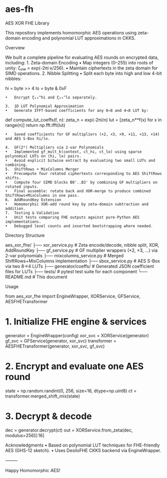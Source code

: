 # aes-fh
AES XOR FHE Library

This repository implements homomorphic AES operations using zeta-domain encoding and polynomial LUT approximations in CKKS.

Overview

We built a complete pipeline for evaluating AES rounds on encrypted data, including:
	1.	Zeta-domain Encoding
	•	Map integers (0–255) into roots of unity: ζ₂₅₆ = exp(-2πi·x/256).
	•	Maintain ciphertexts in the zeta domain for SIMD operations.
	2.	Nibble Splitting
	•	Split each byte into high and low 4-bit nibbles:

hi = byte >> 4
lo = byte & 0xF


	•	Encrypt ζ₁₆^hi and ζ₁₆^lo separately.

	3.	1D LUT Polynomial Approximation
	•	Generate IFFT-based coefficients for any 8→8 and 4→8 LUT by:

def compute_lut_coeffs(f, n):
    zeta_n = exp(-2πi/n)
    lut = [zeta_n**f(x) for x in range(n)]
    return np.fft.ifft(lut)


	•	Saved coefficients for GF multipliers (×2, ×3, ×9, ×11, ×13, ×14) and AES S-Box hi/lo.

	4.	GF(2⁸) Multipliers via 2-var Polynomials
	•	Implemented gf_mult_k(context, ct_hi, ct_lo) using sparse polynomial LUTs on (hi, lo) pairs.
	•	Avoid explicit bitwise extract by evaluating two small LUTs and combining.
	5.	ShiftRows + MixColumns Merger
	•	Precompute four rotated ciphertexts corresponding to AES ShiftRows shifts.
	•	Compute four SIMD blocks B0'..B3' by combining GF multipliers on rotated inputs.
	•	Final assemble: rotate back and XOR-merge to produce combined ShiftRows+MixColumns in one pass.
	6.	AddRoundKey Extension
	•	Homomorphic XOR-add round key by zeta-domain subtraction and addition.
	7.	Testing & Validation
	•	Unit tests comparing FHE outputs against pure-Python AES implementations.
	•	Debugged level counts and inserted bootstrapping where needed.

Directory Structure

aes_xor_fhe/
├── xor_service.py      # Zeta encode/decode, nibble split, XOR, AddRoundKey
├── gf_service.py       # GF multiplier wrappers (×2, ×3, …) via 2-var polynomials
├── mixcolumns_service.py  # Merged ShiftRows+MixColumns implementation
├── sbox_service.py     # AES S-Box via two 8→4 LUTs
├── generator/coeffs/    # Generated JSON coefficient files for LUTs
├── tests/               # pytest test suite for each component
└── README.md            # This document

Usage

from aes_xor_fhe import EngineWrapper, XORService, GFService, AESFHETransformer

# 1. Initialize FHE engine & services
generator = EngineWrapper(config)
xor_svc = XORService(generator)
gf_svc = GFService(generator, xor_svc)
transformer = AESFHETransformer(generator, xor_svc, gf_svc)

# 2. Encrypt and evaluate one AES round
state = np.random.randint(0, 256, size=16, dtype=np.uint8)
ct = transformer.merged_shift_mix(state)

# 3. Decrypt & decode
dec = generator.decrypt(ct)
out = XORService.from_zeta(dec, modulus=256)[:16]

Acknowledgments
	•	Based on polynomial LUT techniques for FHE-friendly AES (GHS-12 sketch).
	•	Uses DesiloFHE CKKS backend via EngineWrapper.

⸻

Happy Homomorphic AES!
